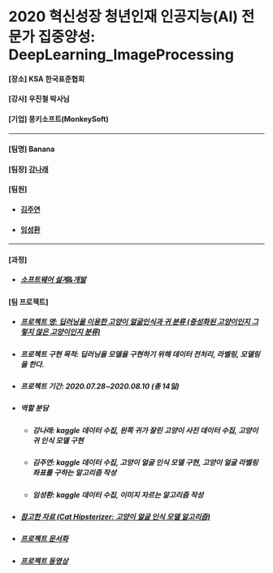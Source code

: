 # 2020 혁신성장 청년인재 인공지능(AI) 전문가 집중양성: DeepLearning_ImageProcessing
<h4>[장소] KSA 한국표준협회</h4>
<h4>[강사] 우진철 박사님</h4>
<h4>[기업] 몽키소프트(MonkeySoft)</h4>
<hr>
<h4>[팀명] Banana </h4>
<h4>[팀장] <a href = "https://github.com/kang-hana" > 강나래</a></h4>
  <h4>[팀원]</h4>
  <ul>
  <li>
    <h4><a href="https://github.com/jysaa5">김주연</a></h4>
  </li>
  <li>
    <h4><a href="https://github.com/SeongHwan-Lim">임성환</a></h4>
  </li>
  </ul>
  <hr>
<h4>[과정]</h4>
<ul>
  <li>
    <h5><a href="https://github.com/ksa-banana/Java_Programming/blob/master/Software_Design_And_Development_Process.md">소프트웨어 설계&개발</a></h5>
  </li>
  </ul>
<h4>[팀 프로젝트]</h4>

<ul>
  <li>
    <h5><a href="">프로젝트 명: 딥러닝을 이용한 고양이 얼굴인식과 귀 분류 (중성화된 고양이인지 그렇지 않은 고양이인지 분류)</a></h5>
   </li>
  <li>
    <h5>프로젝트 구현 목적: 딥러닝을 모델을 구현하기 위해 데이터 전처리, 라벨링, 모델링을 한다.</h5>
  </li>
   <li>
    <h5>프로젝트 기간: 2020.07.28~2020.08.10 (총 14일)</h5>
   </li>
   <li>
    <h5>역할 분담</h5>
   </li>
      <ul>
        <li>
          <h5>강나래: kaggle 데이터 수집, 왼쪽 귀가 잘린 고양이 사진 데이터 수집, 고양이 귀 인식 모델 구현</h5> 
        </li>
        <li>
          <h5>김주연: kaggle 데이터 수집, 고양이 얼굴 인식 모델 구현, 고양이 얼굴 라벨링 좌표를 구하는 알고리즘 작성</h5> 
        </li>
        <li>
          <h5>임성환: kaggle 데이터 수집, 이미지 자르는 알고리즘 작성</h5> 
        </li>
      </ul>
   <li>
     <h5><a href="https://github.com/kairess/cat_hipsterizer">참고한 자료 (Cat Hipsterizer: 고양이 얼굴 인식 모델 알고리즘)</a></h5>
   </li>
    <li>
      <h5><a href="">프로젝트 문서화</a></h5>
    </li>
     <li>
      <h5><a href="">프로젝트 동영상</a></h5>
     </li>
   </ul>
</ul>

